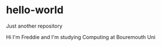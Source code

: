 # hello-world
Just another repository

Hi I'm Freddie and I'm studying Computing at Bouremouth Uni 
